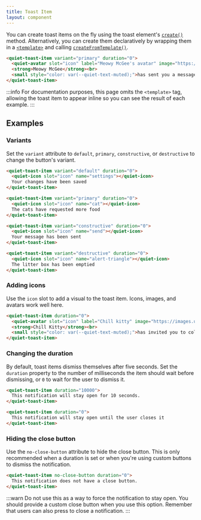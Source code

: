 ```yaml
---
title: Toast Item
layout: component
---
```


You can create toast items on the fly using the toast element's [`create()`](/docs/components/toast#creating-notifications) method. Alternatively, you can create them declaratively by wrapping them in a [`<template>`](https://developer.mozilla.org/en-US/docs/Web/HTML/Element/template) and calling [`createFromTemplate()`](/docs/components/toast#creating-notifications-from-templates).

```html {.example}
<quiet-toast-item variant="primary" duration="0">
  <quiet-avatar slot="icon" label="Meowy McGee's avatar" image="https://images.unsplash.com/photo-1672487209629-4d52e0c043d0?q=80&w=256&auto=format&fit=crop&ixlib=rb-4.0.3&ixid=M3wxMjA3fDB8MHxwaG90by1wYWdlfHx8fGVufDB8fHx8fA%3D%3D"></quiet-avatar>
  <strong>Meowy McGee</strong><br>
  <small style="color: var(--quiet-text-muted);">has sent you a message</small>
</quiet-toast-item>
```

:::info
For documentation purposes, this page omits the `<template>` tag, allowing the toast item to appear inline so you can see the result of each example.
:::

## Examples

### Variants

Set the `variant` attribute to `default`, `primary`, `constructive`, or `destructive` to change the button's variant.

```html {.example .flex-col}
<quiet-toast-item variant="default" duration="0">
  <quiet-icon slot="icon" name="settings"></quiet-icon>
  Your changes have been saved
</quiet-toast-item>

<quiet-toast-item variant="primary" duration="0">
  <quiet-icon slot="icon" name="cat"></quiet-icon>
  The cats have requested more food
</quiet-toast-item>

<quiet-toast-item variant="constructive" duration="0">
  <quiet-icon slot="icon" name="send"></quiet-icon>
  Your message has been sent
</quiet-toast-item>

<quiet-toast-item variant="destructive" duration="0">
  <quiet-icon slot="icon" name="alert-triangle"></quiet-icon>
  The litter box has been emptied
</quiet-toast-item>
```

### Adding icons

Use the `icon` slot to add a visual to the toast item. Icons, images, and avatars work well here.

```html {.example}
<quiet-toast-item duration="0">
  <quiet-avatar slot="icon" label="Chill kitty" image="https://images.unsplash.com/photo-1514888286974-6c03e2ca1dba?q=80&w=256&auto=format&fit=crop&ixlib=rb-4.0.3&ixid=M3wxMjA3fDB8MHxwaG90by1wYWdlfHx8fGVufDB8fHx8fA%3D%3D"></quiet-avatar>
  <strong>Chill Kitty</strong><br>
  <small style="color: var(--quiet-text-muted);">has invited you to collaborate on a project</small>
</quiet-toast-item>
```

### Changing the duration

By default, toast items dismiss themselves after five seconds. Set the `duration` property to the number of milliseconds the item should wait before dismissing, or `0` to wait for the user to dismiss it.

```html
<quiet-toast-item duration="10000">
  This notification will stay open for 10 seconds.
</quiet-toast-item>

<quiet-toast-item duration="0">
  This notification will stay open until the user closes it
</quiet-toast-item>
```

### Hiding the close button

Use the `no-close-button` attribute to hide the close button. This is only recommended when a duration is set or when you're using custom buttons to dismiss the notification.

```html {.example}
<quiet-toast-item no-close-button duration="0">
  This notification does not have a close button.
</quiet-toast-item>
```

:::warn
Do not use this as a way to force the notification to stay open. You should provide a custom close button when you use this option. Remember that users can also press <quiet-hotkey keys="$escape"></quiet-hotkey> to close a notification.
:::
